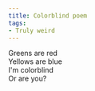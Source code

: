 ```yaml
---
title: Colorblind poem
tags:
- Truly weird
---
```

Greens are red<br/>
Yellows are blue<br/>
I'm colorblind<br/>
Or are you?<br/>

